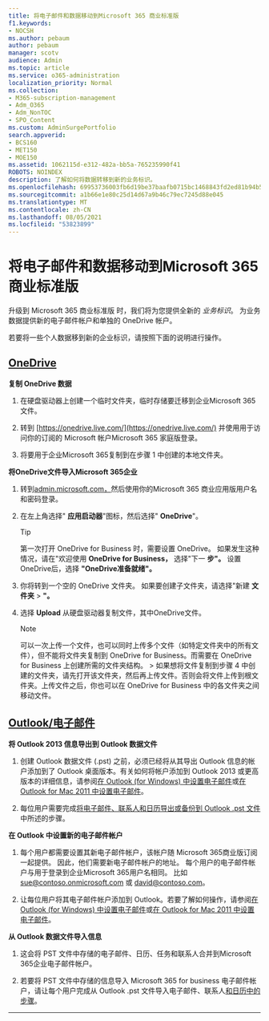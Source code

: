 ```yaml
---
title: 将电子邮件和数据移动到Microsoft 365 商业标准版
f1.keywords:
- NOCSH
ms.author: pebaum
author: pebaum
manager: scotv
audience: Admin
ms.topic: article
ms.service: o365-administration
localization_priority: Normal
ms.collection:
- M365-subscription-management
- Adm_O365
- Adm_NonTOC
- SPO_Content
ms.custom: AdminSurgePortfolio
search.appverid:
- BCS160
- MET150
- MOE150
ms.assetid: 1062115d-e312-482a-bb5a-765235990f41
ROBOTS: NOINDEX
description: 了解如何将数据转移到新的业务标识。
ms.openlocfilehash: 69953736003fb6d19be37baafb0715bc1468843fd2ed81b94b593c6e56a68ae7
ms.sourcegitcommit: a1b66e1e80c25d14d67a9b46c79ec7245d88e045
ms.translationtype: MT
ms.contentlocale: zh-CN
ms.lasthandoff: 08/05/2021
ms.locfileid: "53823899"
---
```

# <a name="move-email-and-data-to-microsoft-365-business-standard"></a>将电子邮件和数据移动到Microsoft 365 商业标准版

升级到 Microsoft 365 商业标准版 时，我们将为您提供全新的 *业务标识*。 为业务数据提供新的电子邮件帐户和单独的 OneDrive 帐户。 
  
若要将一些个人数据移到新的企业标识，请按照下面的说明进行操作。
  
## <a name="onedrive"></a>[OneDrive](#tab/OneDrive)
  
 **复制 OneDrive 数据**
1. 在硬盘驱动器上创建一个临时文件夹，临时存储要迁移到企业Microsoft 365文件。
    
2. 转到 [https://onedrive.live.com/](https://onedrive.live.com/) 并使用用于访问你的订阅的 Microsoft 帐户Microsoft 365 家庭版登录。 
    
3. 将要用于企业Microsoft 365复制到在步骤 1 中创建的本地文件夹。
    
 **将OneDrive文件导入Microsoft 365企业**
1. 转到[admin.microsoft.com，](https://go.microsoft.com/fwlink/?LinkId=816877)然后使用你的Microsoft 365 商业应用版用户名和密码登录。 
    
2. 在左上角选择" **应用启动器**"图标，然后选择" **OneDrive**"。
  
    > [!TIP]
    > 第一次打开 OneDrive for Business 时，需要设置 OneDrive。 如果发生这种情况，请在"欢迎使用 **OneDrive for Business，** 选择"下一 **步"。** 设置OneDrive后，选择 **"OneDrive准备就绪"。** 
  
3. 你将转到一个空的 OneDrive 文件夹。 如果要创建子文件夹，请选择"新建 **文件夹** \> **"。**

4. 选择 **Upload** 从硬盘驱动器复制文件，其中OneDrive文件。 
  
    > [!NOTE]
    >  可以一次上传一个文件，也可以同时上传多个文件（如特定文件夹中的所有文件），但不能将文件夹复制到 OneDrive for Business。而需要在 OneDrive for Business 上创建所需的文件夹结构。 >  如果想将文件复制到步骤 4 中创建的文件夹，请先打开该文件夹，然后再上传文件。否则会将文件上传到根文件夹。上传文件之后，你也可以在 OneDrive for Business 中的各文件夹之间移动文件。 
  
## <a name="outlookemail"></a>[Outlook/电子邮件](#tab/Outlook)
  
 **将 Outlook 2013 信息导出到 Outlook 数据文件**
1. 创建 Outlook 数据文件 (.pst) 之前，必须已经将从其导出 Outlook 信息的帐户添加到了 Outlook 桌面版本。有关如何将帐户添加到 Outlook 2013 或更高版本的详细信息，请参阅[在 Outlook (for Windows) 中设置电子邮件](https://support.microsoft.com/office/6e27792a-9267-4aa4-8bb6-c84ef146101b)或[在 Outlook for Mac 2011 中设置电子邮件](https://support.microsoft.com/office/de372dc4-9648-4044-a76c-e8a60e178d54)。
    
2. 每位用户需要完成[将电子邮件、联系人和日历导出或备份到 Outlook .pst 文件](https://support.microsoft.com/office/14252b52-3075-4e9b-be4e-ff9ef1068f91)中所述的步骤。
    
 **在 Outlook 中设置新的电子邮件帐户**
1. 每个用户都需要设置其新电子邮件帐户，该帐户随 Microsoft 365商业版订阅一起提供。 因此，他们需要新电子邮件帐户的地址。 每个用户的电子邮件帐户与用于登录到企业Microsoft 365用户名相同。 比如 sue@contoso.onmicrosoft.com 或 david@contoso.com。
    
2. 让每位用户将其电子邮件帐户添加到 Outlook。若要了解如何操作，请参阅[在 Outlook (for Windows) 中设置电子邮件](https://support.microsoft.com/office/6e27792a-9267-4aa4-8bb6-c84ef146101b)或[在 Outlook for Mac 2011 中设置电子邮件](https://support.microsoft.com/office/de372dc4-9648-4044-a76c-e8a60e178d54)。
    
 **从 Outlook 数据文件导入信息**
1. 这会将 PST 文件中存储的电子邮件、日历、任务和联系人合并到Microsoft 365企业电子邮件帐户。
    
2. 若要将 PST 文件中存储的信息导入 Microsoft 365 for business 电子邮件帐户，请让每个用户完成从 Outlook .pst 文件导入电子邮件、联系人[和日历中的步骤](https://support.microsoft.com/office/431a8e9a-f99f-4d5f-ae48-ded54b3440ac)。
    
---

